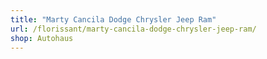 ```yaml
---
title: "Marty Cancila Dodge Chrysler Jeep Ram"
url: /florissant/marty-cancila-dodge-chrysler-jeep-ram/
shop: Autohaus
---
```

